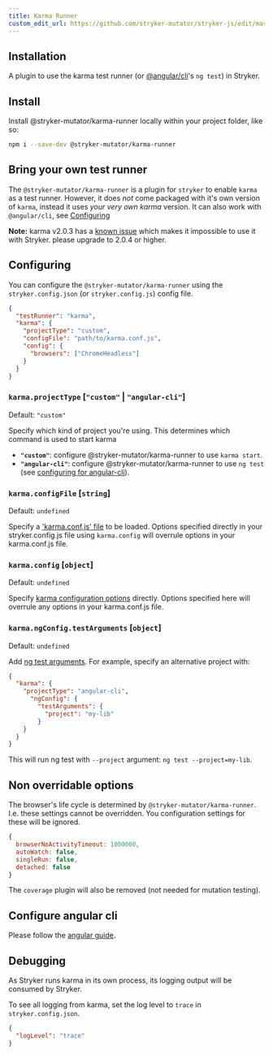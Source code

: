 ```yaml
---
title: Karma Runner
custom_edit_url: https://github.com/stryker-mutator/stryker-js/edit/master/docs/karma-runner.md
---
```


## Installation

A plugin to use the karma test runner (or [@angular/cli](https://www.npmjs.com/package/@angular/cli)'s `ng test`) in Stryker.

## Install

Install @stryker-mutator/karma-runner locally within your project folder, like so:

```bash
npm i --save-dev @stryker-mutator/karma-runner
```

## Bring your own test runner

The `@stryker-mutator/karma-runner` is a plugin for `stryker` to enable `karma` as a test runner.
However, it does *not* come packaged with it's own version of `karma`, instead it
uses *your very own karma* version. It can also work with `@angular/cli`, see [Configuring](#configuring)

**Note:** karma v2.0.3 has a [known issue](https://github.com/karma-runner/karma/issues/3057) which makes it impossible to use it with Stryker. please upgrade to 2.0.4 or higher.

## Configuring

You can configure the `@stryker-mutator/karma-runner` using the `stryker.config.json` (or `stryker.config.js`) config file.

```json
{
  "testRunner": "karma",
  "karma": {
    "projectType": "custom",
    "configFile": "path/to/karma.conf.js",
    "config": {
      "browsers": ["ChromeHeadless"]
    }
  }
}
```

### `karma.projectType` [`"custom"` | `"angular-cli"`]

Default: `"custom"`

Specify which kind of project you're using. This determines which command is used to start karma

* **`"custom"`**: configure @stryker-mutator/karma-runner to use `karma start`.
* **`"angular-cli"`**: configure @stryker-mutator/karma-runner to use `ng test` (see [configuring for angular-cli](#configure-angular-cli)).

### `karma.configFile` [`string`]

Default: `undefined`

Specify a ['karma.conf.js' file](https://karma-runner.github.io/2.0/config/configuration-file.html) to be loaded.
Options specified directly in your stryker.config.js file using `karma.config` will overrule options in your karma.conf.js file.

### `karma.config` [`object`]

Default: `undefined`

Specify [karma configuration options](https://karma-runner.github.io/2.0/config/configuration-file.html) directly.
Options specified here will overrule any options in your karma.conf.js file.

### `karma.ngConfig.testArguments` [`object`]

Default: `undefined`

Add [ng test arguments](https://github.com/angular/angular-cli/wiki/test#options). For example, specify an alternative project with:

```json
{
  "karma": {
    "projectType": "angular-cli",
      "ngConfig": {
        "testArguments": {
          "project": "my-lib"
        }
    }
  }
}
```

This will run ng test with `--project` argument: `ng test --project=my-lib`.

## Non overridable options

The browser's life cycle is determined by `@stryker-mutator/karma-runner`. I.e. these settings cannot be overridden. You configuration settings for these will be ignored.

```javascript
{
  browserNoActivityTimeout: 1000000,
  autoWatch: false,
  singleRun: false,
  detached: false
}
```

The `coverage` plugin will also be removed (not needed for mutation testing).

## Configure angular cli

Please follow the [angular guide](./guides/angular.md).

## Debugging

As Stryker runs karma in its own process, its logging output will be consumed by Stryker.

To see all logging from karma, set the log level to `trace` in `stryker.config.json`.

```json
{
  "logLevel": "trace"
}
```
